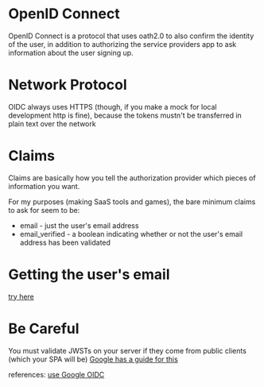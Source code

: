 # OpenID Connect

OpenID Connect is a protocol that uses oath2.0 to also confirm the identity of the user, in addition to authorizing the service providers app to ask information about the user signing up.

# Network Protocol
OIDC always uses HTTPS (though, if you make a mock for local development http is fine), because the tokens mustn't be transferred in plain text over the network


# Claims
Claims are basically how you tell the authorization provider which pieces of information you want.

For my purposes (making SaaS tools and games), the bare minimum claims to ask for seem to be:
- email - just the user's email address
- email_verified - a boolean indicating whether or not the user's email address has been validated

# Getting the user's email
[try here](https://developers.google.com/identity/openid-connect/openid-connect#obtaininguserprofileinformation)

# Be Careful
You must validate JWSTs on your server if they come from public clients (which your SPA will be)
[Google has a guide for this](https://developers.google.com/identity/openid-connect/openid-connect#validatinganidtoken)

references:
[]()
[use Google OIDC](https://developers.google.com/identity/openid-connect/openid-connect#python)
